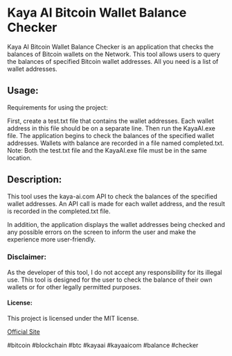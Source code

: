 # Kaya AI Bitcoin Wallet Balance Checker
Kaya AI Bitcoin Wallet Balance Checker is an application that checks the balances of Bitcoin wallets on the Network. This tool allows users to query the balances of specified Bitcoin wallet addresses. All you need is a list of wallet addresses.

## **Usage:**

Requirements for using the project:

First, create a test.txt file that contains the wallet addresses. Each wallet address in this file should be on a separate line.
Then run the KayaAI.exe file.
The application begins to check the balances of the specified wallet addresses. Wallets with balance are recorded in a file named completed.txt.
Note: Both the test.txt file and the KayaAI.exe file must be in the same location.

## **Description:**
This tool uses the kaya-ai.com API to check the balances of the specified wallet addresses. An API call is made for each wallet address, and the result is recorded in the completed.txt file.

In addition, the application displays the wallet addresses being checked and any possible errors on the screen to inform the user and make the experience more user-friendly.

### **Disclaimer:**
As the developer of this tool, I do not accept any responsibility for its illegal use. This tool is designed for the user to check the balance of their own wallets or for other legally permitted purposes.

#### **License:**
This project is licensed under the MIT license.

[Official Site](https://kaya-ai.com)

#bitcoin #blockchain #btc #kayaai #kayaaicom #balance #checker
